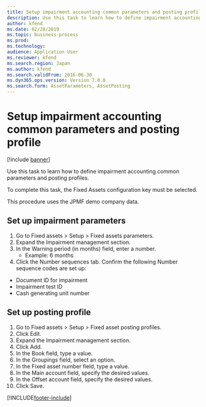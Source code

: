 ```yaml
---
title: Setup impairment accounting common parameters and posting profile
description: Use this task to learn how to define impairment accounting common parameters and posting profiles.
author: kfend
ms.date: 02/28/2019
ms.topic: business-process
ms.prod: 
ms.technology: 
audience: Application User
ms.reviewer: kfend
ms.search.region: Japan
ms.author: kfend
ms.search.validFrom: 2016-06-30
ms.dyn365.ops.version: Version 7.0.0
ms.search.form: AssetParameters, AssetPosting
---
```

# Setup impairment accounting common parameters and posting profile

[!include [banner](../../includes/banner.md)]

Use this task to learn how to define impairment accounting common parameters and posting profiles.



To complete this task, the Fixed Assets configuration key must be selected.



This procedure uses the JPMF demo company data.


## Set up impairment parameters
1. Go to Fixed assets > Setup > Fixed assets parameters.
2. Expand the Impairment management section.
3. In the Warning period (in months) field, enter a number.
    * Example: 6 months  
4. Click the Number sequences tab. Confirm the following Number sequence codes are set up:  
 - Document ID for impairment
 - Impairment test ID
 - Cash generating unit number        

## Set up posting profile
1. Go to Fixed assets > Setup > Fixed asset posting profiles.
2. Click Edit.
3. Expand the Impairment management section.
4. Click Add.
5. In the Book field, type a value.
6. In the Groupings field, select an option.
7. In the Fixed asset number field, type a value.
8. In the Main account field, specify the desired values.
9. In the Offset account field, specify the desired values.
10. Click Save.



[!INCLUDE[footer-include](../../../includes/footer-banner.md)]
